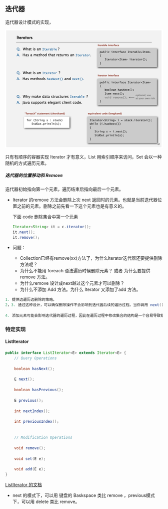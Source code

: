 ## 迭代器

迭代器设计模式的实现，

![image-20240605025840008](./images/algo4-Week2-Iterable.png)


只有有顺序的容器实现 Iterator 才有意义，List 用索引顺序来访问，Set 会以一种随机的方式遍历元素。

##### 迭代器的位置移动和 Remove

迭代器初始指向第一个元素，遍历结束后指向最后一个元素。

- Iterator 的remove 方法会删除上次 next 返回时的元素。也就是当前迭代器位置之前的元素。删除之前先看一下这个元素也是有意义的。

  下面 code 删除集合中第一个元素

  ```java
  Iterator<String> it = c.iterator();
  it.next();
  it.remove();
  ```

- 问题：
  - Collection已经有remove(xx)方法了，为什么Iterator迭代器还要提供删除方法呢？
  - 为什么不能用 foreach 语法遍历时候删除元素？ 或者  为什么要提供remove 方法。 
  - 为什么remove 设计成next越过这个元素才可以删除？
  - 为什么不添加 Add 方法。为什么 Iterator 又添加了add 方法。

```java
1. 提供边遍历边删除的策略。
2，3. 通过这种设计，可以确保删除操作不会影响到迭代器后续的遍历过程。当你调用 next() 方法时，迭代器会将游标移动到下一个元素，这时才可以安全地执行删除操作，因为删除的元素不会影响到当前迭代器位置之前的元素。

4. 添加元素可能会影响迭代器的遍历过程，因此在遍历过程中修改集合的结构是一个容易导致错误的做法。ListIterator允许你在迭代器当前位置之前插入一个元素，而不影响迭代器后续的遍历过程。只有对自然有序的集合使用迭代器添加元素才有实际的意义。
```



### 特定实现

#### ListIterator

```java
public interface ListIterator<E> extends Iterator<E> {
    // Query Operations
    
    boolean hasNext();

    E next();

    boolean hasPrevious();

    E previous();

    int nextIndex();
    
    int previousIndex();


    // Modification Operations

    void remove();

    void set(E e);

    void add(E e);
}
```



[ListIterator 的文档](https://docs.oracle.com/javase/tutorial/collections/interfaces/list.html#:~:text=Iterators,it.add(e)%3B%0A%20%20%20%20%20%20%20%20%7D%0A%20%20%20%20%7D%0A%7D)



- next 的模式下，可以用 键盘的 Baskspace 类比 remove ，previous模式下，可以用 delete 类比 remove。
